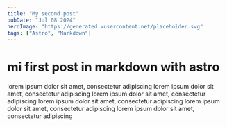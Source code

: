 ```yaml
---
title: "My second post"
pubDate: "Jul 08 2024"
heroImage: "https://generated.vusercontent.net/placeholder.svg"
tags: ["Astro", "Markdown"]
---
```


# mi first post in markdown with astro

lorem ipsum dolor sit amet, consectetur adipiscing
lorem ipsum dolor sit amet, consectetur adipiscing
lorem ipsum dolor sit amet, consectetur adipiscing
lorem ipsum dolor sit amet, consectetur adipiscing
lorem ipsum dolor sit amet, consectetur adipiscing
lorem ipsum dolor sit amet, consectetur adipiscing